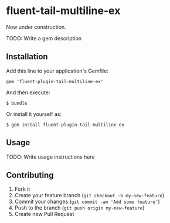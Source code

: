 # fluent-tail-multiline-ex

Now under construction.

TODO: Write a gem description
  

## Installation

Add this line to your application's Gemfile:

    gem 'fluent-plugin-tail-multiline-ex'

And then execute:

    $ bundle

Or install it yourself as:

    $ gem install fluent-plugin-tail-multiline-ex

## Usage

TODO: Write usage instructions here

## Contributing

1. Fork it
2. Create your feature branch (`git checkout -b my-new-feature`)
3. Commit your changes (`git commit -am 'Add some feature'`)
4. Push to the branch (`git push origin my-new-feature`)
5. Create new Pull Request
